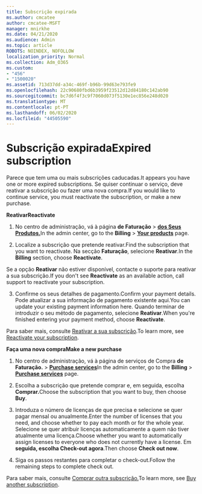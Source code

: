 ```yaml
---
title: Subscrição expirada
ms.author: cmcatee
author: cmcatee-MSFT
manager: mnirkhe
ms.date: 04/21/2020
ms.audience: Admin
ms.topic: article
ROBOTS: NOINDEX, NOFOLLOW
localization_priority: Normal
ms.collection: Adm_O365
ms.custom:
- "456"
- "1500020"
ms.assetid: 713d37dd-a34c-469f-b96b-99d63e793fe9
ms.openlocfilehash: 22c90680fbd6b3959f23512d12d84180c142ab90
ms.sourcegitcommit: bc7d6f4f3c9f7060d073f5130e1ec856e248d020
ms.translationtype: MT
ms.contentlocale: pt-PT
ms.lasthandoff: 06/02/2020
ms.locfileid: "44505590"
---
```

# <a name="expired-subscription"></a><span data-ttu-id="ddb32-102">Subscrição expirada</span><span class="sxs-lookup"><span data-stu-id="ddb32-102">Expired subscription</span></span>

<span data-ttu-id="ddb32-103">Parece que tem uma ou mais subscrições caducadas.</span><span class="sxs-lookup"><span data-stu-id="ddb32-103">It appears you have one or more expired subscriptions.</span></span> <span data-ttu-id="ddb32-104">Se quiser continuar o serviço, deve reativar a subscrição ou fazer uma nova compra.</span><span class="sxs-lookup"><span data-stu-id="ddb32-104">If you would like to continue service, you must reactivate the subscription, or make a new purchase.</span></span>
  
<span data-ttu-id="ddb32-105">**Reativar**</span><span class="sxs-lookup"><span data-stu-id="ddb32-105">**Reactivate**</span></span>
  
1. <span data-ttu-id="ddb32-106">No centro de administração, vá à página **de Faturação** \> **[dos Seus Produtos.](https://go.microsoft.com/fwlink/p/?linkid=842054)**</span><span class="sxs-lookup"><span data-stu-id="ddb32-106">In the admin center, go to the **Billing** \> **[Your products](https://go.microsoft.com/fwlink/p/?linkid=842054)** page.</span></span>

2. <span data-ttu-id="ddb32-107">Localize a subscrição que pretende reativar.</span><span class="sxs-lookup"><span data-stu-id="ddb32-107">Find the subscription that you want to reactivate.</span></span> <span data-ttu-id="ddb32-108">Na secção **Faturação**, selecione **Reativar**.</span><span class="sxs-lookup"><span data-stu-id="ddb32-108">In the **Billing** section, choose **Reactivate**.</span></span>

<span data-ttu-id="ddb32-109">Se a opção **Reativar** não estiver disponível, contacte o suporte para reativar a sua subscrição.</span><span class="sxs-lookup"><span data-stu-id="ddb32-109">If you don't see **Reactivate** as an available action, call support to reactivate your subscription.</span></span>

3. <span data-ttu-id="ddb32-110">Confirme os seus detalhes de pagamento.</span><span class="sxs-lookup"><span data-stu-id="ddb32-110">Confirm your payment details.</span></span> <span data-ttu-id="ddb32-111">Pode atualizar a sua informação de pagamento existente aqui.</span><span class="sxs-lookup"><span data-stu-id="ddb32-111">You can update your existing payment information here.</span></span> <span data-ttu-id="ddb32-112">Quando terminar de introduzir o seu método de pagamento, selecione **Reativar**.</span><span class="sxs-lookup"><span data-stu-id="ddb32-112">When you're finished entering your payment method, choose **Reactivate**.</span></span>

<span data-ttu-id="ddb32-113">Para saber mais, consulte [Reativar a sua subscrição](https://docs.microsoft.com/microsoft-365/commerce/subscriptions/reactivate-your-subscription).</span><span class="sxs-lookup"><span data-stu-id="ddb32-113">To learn more, see [Reactivate your subscription](https://docs.microsoft.com/microsoft-365/commerce/subscriptions/reactivate-your-subscription).</span></span>

<span data-ttu-id="ddb32-114">**Faça uma nova compra**</span><span class="sxs-lookup"><span data-stu-id="ddb32-114">**Make a new purchase**</span></span>
  
1. <span data-ttu-id="ddb32-115">No centro de administração, vá à página de serviços de Compra **de Faturação.** \> **[Purchase services](https://go.microsoft.com/fwlink/p/?linkid=868433)**</span><span class="sxs-lookup"><span data-stu-id="ddb32-115">In the admin center, go to the **Billing** \> **[Purchase services](https://go.microsoft.com/fwlink/p/?linkid=868433)** page.</span></span>

2. <span data-ttu-id="ddb32-116">Escolha a subscrição que pretende comprar e, em seguida, escolha **Comprar.**</span><span class="sxs-lookup"><span data-stu-id="ddb32-116">Choose the subscription that you want to buy, then choose **Buy**.</span></span>

3. <span data-ttu-id="ddb32-117">Introduza o número de licenças de que precisa e selecione se quer pagar mensal ou anualmente.</span><span class="sxs-lookup"><span data-stu-id="ddb32-117">Enter the number of licenses that you need, and choose whether to pay each month or for the whole year.</span></span> <span data-ttu-id="ddb32-118">Selecione se quer atribuir licenças automaticamente a quem não tiver atualmente uma licença.</span><span class="sxs-lookup"><span data-stu-id="ddb32-118">Choose whether you want to automatically assign licenses to everyone who does not currently have a license.</span></span> <span data-ttu-id="ddb32-119">Em **seguida, escolha Check-out agora**.</span><span class="sxs-lookup"><span data-stu-id="ddb32-119">Then choose **Check out now**.</span></span>

4. <span data-ttu-id="ddb32-120">Siga os passos restantes para completar o check-out.</span><span class="sxs-lookup"><span data-stu-id="ddb32-120">Follow the remaining steps to complete check out.</span></span>

<span data-ttu-id="ddb32-121">Para saber mais, consulte [Comprar outra subscrição.](https://docs.microsoft.com/microsoft-365/commerce/buy-another-subscription)</span><span class="sxs-lookup"><span data-stu-id="ddb32-121">To learn more, see [Buy another subscription](https://docs.microsoft.com/microsoft-365/commerce/buy-another-subscription).</span></span>